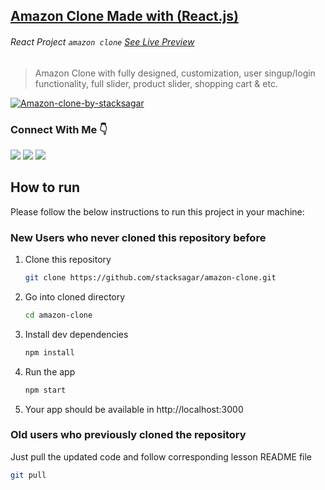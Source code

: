 ## <a href="https://stacksagar.github.io/amazon-clone"> Amazon Clone Made with (React.js) </a>

###### React Project `amazon clone` [See Live Preview](https://stacksagar.github.io/amazon-clone 'project of @stacksagar')

> Amazon Clone with fully designed, customization, user singup/login functionality, full slider, product slider, shopping cart & etc.
 
 <a href="https://stacksagar.github.io/amazon-clone" >
  <img src="https://i.ibb.co/9NLDZZ6/Amazon-clone-by-stacksagar.png" alt="Amazon-clone-by-stacksagar" border="0">
 </a>

### Connect With Me 👇

[![](https://img.shields.io/badge/%20-Linkedin-blue?color=blue&labelColor=blue&logo=linkedin&logoColor=white)](https://www.linkedin.com/in/stacksagar '@stacksagar linkedin profile') [![](https://img.shields.io/badge/%20-Twitter-blue?color=blue&labelColor=blue&logo=twitter&logoColor=white)](https://www.twitter.com/stacksagar '@stacksagar twitter profile') [![](https://img.shields.io/badge/%20-Facebook-blue?color=blue&labelColor=blue&logo=facebook&logoColor=white)](https://www.facebook.com/stacksagar '@stacksagar facebook profile')


<!-- HOW TO RUN -->

## How to run

Please follow the below instructions to run this project in your machine:

### New Users who never cloned this repository before

1. Clone this repository
   ```sh
   git clone https://github.com/stacksagar/amazon-clone.git
   ```
2. Go into cloned directory
   ```sh
   cd amazon-clone
   ```
3. Install dev dependencies
   ```sh
   npm install
   ``` 
4. Run the app
   ```sh
   npm start
   ```
5. Your app should be available in http://localhost:3000

### Old users who previously cloned the repository

Just pull the updated code and follow corresponding lesson README file

```sh
git pull
```